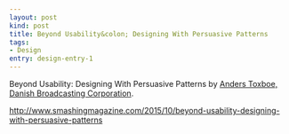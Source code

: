 ```yaml
---
layout: post
kind: post
title: Beyond Usability&colon; Designing With Persuasive Patterns
tags:
- Design
entry: design-entry-1
---
```


<p>Beyond Usability: Designing With Persuasive Patterns by <a href="https://www.smashingmagazine.com/author/anderstoxboe" target="_blank">Anders Toxboe, Danish Broadcasting Corporation</a>.</p>
<p><a href="http://www.smashingmagazine.com/2015/10/beyond-usability-designing-with-persuasive-patterns" target="_blank">http://www.smashingmagazine.com/2015/10/beyond-usability-designing-with-persuasive-patterns</a></p>

